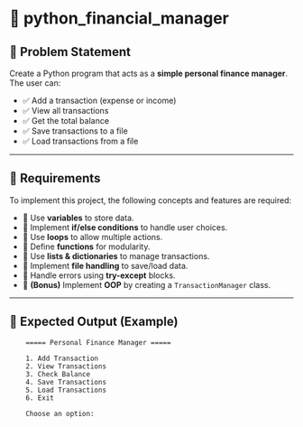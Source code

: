 # 📌 python_financial_manager

## 📖 Problem Statement
Create a Python program that acts as a **simple personal finance manager**. The user can:

- ✅ Add a transaction (expense or income)
- ✅ View all transactions
- ✅ Get the total balance
- ✅ Save transactions to a file
- ✅ Load transactions from a file

---

## 🔹 Requirements
To implement this project, the following concepts and features are required:

- 📌 Use **variables** to store data.
- 📌 Implement **if/else conditions** to handle user choices.
- 📌 Use **loops** to allow multiple actions.
- 📌 Define **functions** for modularity.
- 📌 Use **lists & dictionaries** to manage transactions.
- 📌 Implement **file handling** to save/load data.
- 📌 Handle errors using **try-except** blocks.
- 🚀 **(Bonus)** Implement **OOP** by creating a `TransactionManager` class.

---

## 📌 Expected Output (Example)

```commandline
    ===== Personal Finance Manager =====

    1. Add Transaction
    2. View Transactions
    3. Check Balance
    4. Save Transactions
    5. Load Transactions
    6. Exit
    
    Choose an option:
```

